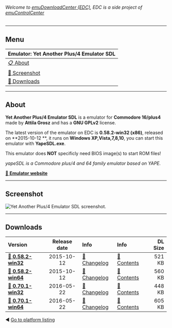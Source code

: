 ###### Welcome to [emuDownloadCenter (EDC)](https://github.com/PhoenixInteractiveNL/emuDownloadCenter/wiki/), EDC is a side project of [emuControlCenter](https://github.com/PhoenixInteractiveNL/emuControlCenter/wiki/)
***
## Menu
| **Emulator: Yet Another Plus/4 Emulator SDL** |
|:---------|
| [:clipboard: About](#about) |
| [:sunrise: Screenshot](#screenshot) |
| [:floppy_disk: Downloads](#downloads) |
***
## About
**Yet Another Plus/4 Emulator SDL** is a emulator for **Commodore 16/plus4** made by **Attila Grosz** and has a **GNU GPLv2** license.

The latest version of the emulator on EDC is **0.58.2-win32 (x86)**, released on **2015-10-12 **, it runs on **Windows XP,Vista,7,8,10**, you can start this emulator with **YapeSDL.exe**.

This emulator does **NOT** specificly need BIOS image(s) to start ROM files!

_yapeSDL is a Commodore plus/4 and 64 family emulator based on YAPE._

[:link: **Emulator website**](https://yapesdl.codeplex.com/)
***
## Screenshot
![](https://raw.githubusercontent.com/PhoenixInteractiveNL/emuDownloadCenter/master/hooks/yapesdl/screen.jpg "Yet Another Plus/4 Emulator SDL screenshot.")
***
## Downloads
| Version  | Release date  | Info       | Info       | DL Size    |
|:---------|:-------------:|:-----------|:-----------|-----------:|
| [:floppy_disk: **0.58.2-win32**](https://github.com/PhoenixInteractiveNL/edc-repo0005/raw/master/yapesdl/0.58.2-win32.7z) | 2015-10-12 | [:page_facing_up: Changelog](https://github.com/PhoenixInteractiveNL/edc-repo0005/blob/master/yapesdl/0.58.2-win32_changelog.txt) | [:mag_right: Contents](https://github.com/PhoenixInteractiveNL/edc-repo0005/blob/master/yapesdl/0.58.2-win32_contents.txt) | 521 KB |
| [:floppy_disk: **0.58.2-win64**](https://github.com/PhoenixInteractiveNL/edc-repo0005/raw/master/yapesdl/0.58.2-win64.7z) | 2015-10-12 | [:page_facing_up: Changelog](https://github.com/PhoenixInteractiveNL/edc-repo0005/blob/master/yapesdl/0.58.2-win64_changelog.txt) | [:mag_right: Contents](https://github.com/PhoenixInteractiveNL/edc-repo0005/blob/master/yapesdl/0.58.2-win64_contents.txt) | 560 KB |
| [:floppy_disk: **0.70.1-win32**](https://github.com/PhoenixInteractiveNL/edc-repo0005/raw/master/yapesdl/0.70.1-win32.7z) | 2016-05-22 | [:page_facing_up: Changelog](https://github.com/PhoenixInteractiveNL/edc-repo0005/blob/master/yapesdl/0.70.1-win32_changelog.txt) | [:mag_right: Contents](https://github.com/PhoenixInteractiveNL/edc-repo0005/blob/master/yapesdl/0.70.1-win32_contents.txt) | 448 KB |
| [:floppy_disk: **0.70.1-win64**](https://github.com/PhoenixInteractiveNL/edc-repo0005/raw/master/yapesdl/0.70.1-win64.7z) | 2016-05-22 | [:page_facing_up: Changelog](https://github.com/PhoenixInteractiveNL/edc-repo0005/blob/master/yapesdl/0.70.1-win64_changelog.txt) | [:mag_right: Contents](https://github.com/PhoenixInteractiveNL/edc-repo0005/blob/master/yapesdl/0.70.1-win64_contents.txt) | 605 KB |

:arrow_backward: [Go to platform listing](https://github.com/PhoenixInteractiveNL/emuDownloadCenter/wiki/EDC-Platform-List)
